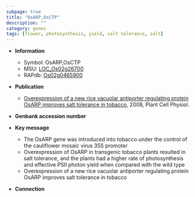 ```yaml
---
subpage: true
title: "OsARP,OsCTP"
description: ""
category: genes
tags: [flower, photosynthesis, yield, salt tolerance, salt]
---
```


* **Information**  
    + Symbol: OsARP,OsCTP  
    + MSU: [LOC_Os02g26700](http://rice.plantbiology.msu.edu/cgi-bin/ORF_infopage.cgi?orf=LOC_Os02g26700)  
    + RAPdb: [Os02g0465900](http://rapdb.dna.affrc.go.jp/viewer/gbrowse_details/irgsp1?name=Os02g0465900)  

* **Publication**  
    + [Overexpression of a new rice vacuolar antiporter regulating protein OsARP improves salt tolerance in tobacco](http://www.ncbi.nlm.nih.gov/pubmed?term=Overexpression+of+a+new+rice+vacuolar+antiporter+regulating+protein+OsARP+improves+salt+tolerance+in+tobacco%5BTitle%5D), 2008, Plant Cell Physiol.

* **Genbank accession number**  

* **Key message**  
    + The OsARP gene was introduced into tobacco under the control of the cauliflower mosaic virus 35S promoter
    + Overexpression of OsARP in transgenic tobacco plants resulted in salt tolerance, and the plants had a higher rate of photosynthesis and effective PSII photon yield when compared with the wild type
    + Overexpression of a new rice vacuolar antiporter regulating protein OsARP improves salt tolerance in tobacco

* **Connection**  



